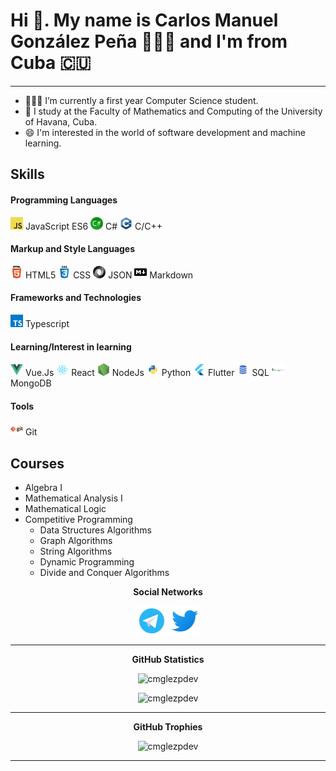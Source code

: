 # Hi 👋. My name is Carlos Manuel González Peña 👨🏻‍💻 and I'm from Cuba 🇨🇺

<hr>

- 👨🏻‍💻 I’m currently a first year Computer Science student.
- 🏫 I study at the Faculty of Mathematics and Computing of the University of Havana, Cuba.
- 😄 I'm interested in the world of software development and machine learning.

## Skills

#### Programming Languages

<code><img height="20" src="https://raw.githubusercontent.com/github/explore/80688e429a7d4ef2fca1e82350fe8e3517d3494d/topics/javascript/javascript.png"></code> JavaScript ES6
<code><img height="20" src="https://raw.githubusercontent.com/github/explore/5c058a388828bb5fde0bcafd4bc867b5bb3f26f3/topics/csharp/csharp.png"></code> C#
<code><img height="20" src="https://raw.githubusercontent.com/github/explore/80688e429a7d4ef2fca1e82350fe8e3517d3494d/topics/cpp/cpp.png"></code> C/C++

#### Markup and Style Languages

<code><img height="20" src="https://raw.githubusercontent.com/github/explore/80688e429a7d4ef2fca1e82350fe8e3517d3494d/topics/html/html.png"></code> HTML5
<code><img height="20" src="https://raw.githubusercontent.com/github/explore/80688e429a7d4ef2fca1e82350fe8e3517d3494d/topics/css/css.png"></code> CSS
<code><img height="20" src="https://raw.githubusercontent.com/github/explore/80688e429a7d4ef2fca1e82350fe8e3517d3494d/topics/json/json.png"></code> JSON
<code><img height="20" src="https://raw.githubusercontent.com/github/explore/80688e429a7d4ef2fca1e82350fe8e3517d3494d/topics/markdown/markdown.png"></code> Markdown

#### Frameworks and Technologies

<code><img height="20" src="https://raw.githubusercontent.com/github/explore/80688e429a7d4ef2fca1e82350fe8e3517d3494d/topics/typescript/typescript.png"></code> Typescript

#### Learning/Interest in learning

<code><img height="20" src="https://raw.githubusercontent.com/github/explore/80688e429a7d4ef2fca1e82350fe8e3517d3494d/topics/vue/vue.png"></code> Vue.Js
<code><img height="20" src="https://raw.githubusercontent.com/github/explore/80688e429a7d4ef2fca1e82350fe8e3517d3494d/topics/react/react.png"></code> React
<code><img height="20" src="https://raw.githubusercontent.com/github/explore/80688e429a7d4ef2fca1e82350fe8e3517d3494d/topics/nodejs/nodejs.png"></code> NodeJs
<code><img height="20" src="https://raw.githubusercontent.com/github/explore/80688e429a7d4ef2fca1e82350fe8e3517d3494d/topics/python/python.png"></code> Python
<code><img height="20" src="https://raw.githubusercontent.com/github/explore/80688e429a7d4ef2fca1e82350fe8e3517d3494d/topics/flutter/flutter.png"></code> Flutter
<code><img height="20" src="https://raw.githubusercontent.com/github/explore/80688e429a7d4ef2fca1e82350fe8e3517d3494d/topics/sql/sql.png"></code> SQL
<code><img height="20" src="https://raw.githubusercontent.com/github/explore/80688e429a7d4ef2fca1e82350fe8e3517d3494d/topics/mongodb/mongodb.png"></code> MongoDB

#### Tools

<code><img height="20" src="https://raw.githubusercontent.com/github/explore/80688e429a7d4ef2fca1e82350fe8e3517d3494d/topics/git/git.png"></code> Git

## Courses

- Algebra I
- Mathematical Analysis I
- Mathematical Logic
- Competitive Programming
  - Data Structures Algorithms
  - Graph Algorithms
  - String Algorithms
  - Dynamic Programming
  - Divide and Conquer Algorithms

<p align="center"><b>Social Networks</b></p>

<p align="center">
    <a href="https://t.me/cmglezpdev" target="blank"><img align="center" src="asets/../assets/telegram.svg" alt="cmglezpdev" height="48" width="48" /></a>
    <a href="https://twitter.com/cmglezp" target="blank"><img align="center" src="asets/../assets/twitter.svg" alt="cmglezpdev" height="48" width="48" /></a>
</p>

<hr>

<p align="center"><b>GitHub Statistics</b></p>

<p align="center"> <img src="https://github-readme-stats.vercel.app/api?username=cmglezpdev&count_private=true&show_icons=true&theme=radical" alt="cmglezpdev" /> </p>

<p align="center"> <img src="https://github-readme-stats.vercel.app/api/top-langs/?username=cmglezpdev&langs_count=10&layout=compact&theme=radical" alt="cmglezpdev" /> </p>

<hr>

<p align="center"><b>GitHub Trophies</b></p>

<p align="center"> <img src="https://github-profile-trophy.vercel.app/?username=cmglezp&column=3&hide_border=true&theme=radical" alt="cmglezpdev" /></p>

<hr>
